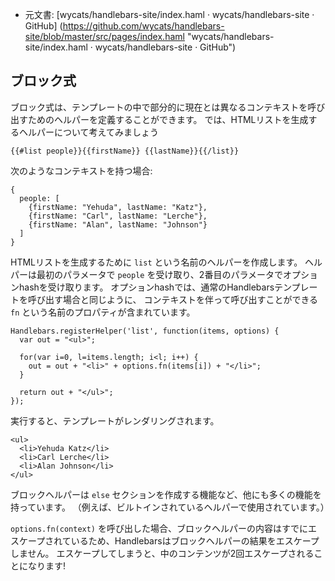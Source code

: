  +  元文書: [wycats/handlebars-site/index.haml · wycats/handlebars-site · GitHub]
(https://github.com/wycats/handlebars-site/blob/master/src/pages/index.haml 
"wycats/handlebars-site/index.haml · wycats/handlebars-site · GitHub")

## ブロック式

ブロック式は、テンプレートの中で部分的に現在とは異なるコンテキストを呼び出すためのヘルパーを定義することができます。
では、HTMLリストを生成するヘルパーについて考えてみましょう

````
{{#list people}}{{firstName}} {{lastName}}{{/list}}
````

次のようなコンテキストを持つ場合:

````
{
  people: [
    {firstName: "Yehuda", lastName: "Katz"},
    {firstName: "Carl", lastName: "Lerche"},
    {firstName: "Alan", lastName: "Johnson"}
  ]
}
````

HTMLリストを生成するために `list` という名前のヘルパーを作成します。
ヘルパーは最初のパラメータで `people` を受け取り、2番目のパラメータでオプションhashを受け取ります。
オプションhashでは、通常のHandlebarsテンプレートを呼び出す場合と同じように、
コンテキストを伴って呼び出すことができる `fn` という名前のプロパティが含まれています。

````
Handlebars.registerHelper('list', function(items, options) {
  var out = "<ul>";

  for(var i=0, l=items.length; i<l; i++) {
    out = out + "<li>" + options.fn(items[i]) + "</li>";
  }

  return out + "</ul>";
});
````

実行すると、テンプレートがレンダリングされます。

````
<ul>
  <li>Yehuda Katz</li>
  <li>Carl Lerche</li>
  <li>Alan Johnson</li>
</ul>
````

ブロックヘルパーは `else` セクションを作成する機能など、他にも多くの機能を持っています。
（例えば、ビルトインされているヘルパーで使用されています。）

`options.fn(context)` を呼び出した場合、ブロックヘルパーの内容はすでにエスケープされているため、Handlebarsはブロックヘルパーの結果をエスケープしません。
エスケープしてしまうと、中のコンテンツが2回エスケープされることになります!
